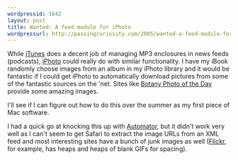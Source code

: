 ```yaml
---
wordpressid: 1642
layout: post
title: Wanted: A feed module for iPhoto
wordpressurl: http://passingcuriosity.com/2005/wanted-a-feed-module-for-iphoto/
---
```


While [iTunes][1] does a decent job of managing MP3 enclosures in news feeds
(podcasts), [iPhoto][2] could really do with similar functionality. I have my
iBook randomly choose images from an album in my iPhoto library and it would be
fantastic if I could get iPhoto to automatically download pictures from some of
the fantastic sources on the 'net. Sites like [Botany Photo of the Day][3]
provide some amazing images.

I'll see if I can figure out how to do this over the summer as my first piece
of Mac software.

I had a quick go at knocking this up with [Automator][4], but it didn't work
very well as I can't seem to get Safari to extract the image URLs from an XML
feed and most interesting sites have a bunch of junk images as well
([Flickr][5], for example, has heaps and heaps of blank GIFs for spacing).

[1]: http://www.apple.com/itunes/
[2]: http://www.apple.com/ilife/iphoto/
[3]: http://www.ubcbotanicalgarden.org/potd/
[4]: http://www.apple.com/macosx/features/automator/
[5]: http://www.flickr.com/
